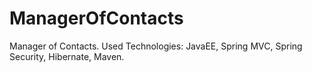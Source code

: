 # ManagerOfContacts
Manager of Contacts. 
Used Technologies: JavaEE, Spring MVC, Spring Security, Hibernate, Maven.
